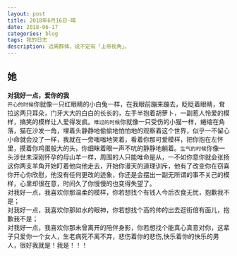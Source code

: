 ```yaml
---
layout: post
title: 2018年6月16日-晴
date: 2018-06-17
categories: blog
tags: 我的日志
description: 远离群体，说不定有「上帝视角」。
---
```


## 她
**对我好一点，爱你的我**  
`开心的时候`你就像一只红眼睛的小白兔一样，在我眼前蹦来蹦去，眨眨着眼睛，耷拉这两只耳朵，门牙大大的白白的长长的，左手半抱着胡萝卜，一副惹人怜爱的模样，搞笑的模样让人爱得发疯。`难过的时候`你就像一只受伤的小猫一样，蜷缩在角落，猫在沙发一角，埋着头静静地偷偷地怕怕地的观察着这个世界，似乎一不留心小命就会没了一样，我就在一旁嗤嗤地笑着，看着你那可爱模样，把你抱在左怀里，摸着你鸡蛋般大的头，你细眯着眼一声不吭的静静地躺着。`生气的时候`你像一头涉世未深刚怀孕的母山羊一样，周围的人只能唯命是从，一不如你意你就会张扬这你两支羊角开始盯着他向他走去，开始你漫天的道理训斥，他有了改变你在窃喜你开心你欣慰，他没有任何更改的迹象，你还是会摆出一副无所谓的事不关己的模样，心里却很在意，时间久了你慢慢的也变得失望了。  
对我好一点，我喜欢你那温柔的模样，你若想找个有钱人今后衣食无忧，抱歉我不是；  
对我好一点，我喜欢你那如水的眼神，你若想找个高的帅的出去逛街倍有面儿，抱歉我不是；  
对我好一点，我喜欢你那未曾离开的陪伴身影，你若想找个能真心真意对你，这辈子只爱你一个女人，生老病死不离不弃，悲伤着你的悲伤,快乐着你的快乐的男人，很好我就是！我是！！！
